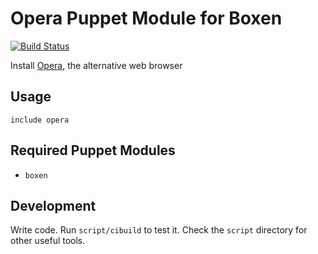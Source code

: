 # Opera Puppet Module for Boxen

[![Build Status](https://travis-ci.org/createdbypete/puppet-opera.png?branch=master)](https://travis-ci.org/createdbypete/puppet-opera)

Install [Opera](http://www.opera.com/), the alternative web browser

## Usage

```puppet
include opera
```

## Required Puppet Modules

* `boxen`

## Development

Write code. Run `script/cibuild` to test it. Check the `script`
directory for other useful tools.
